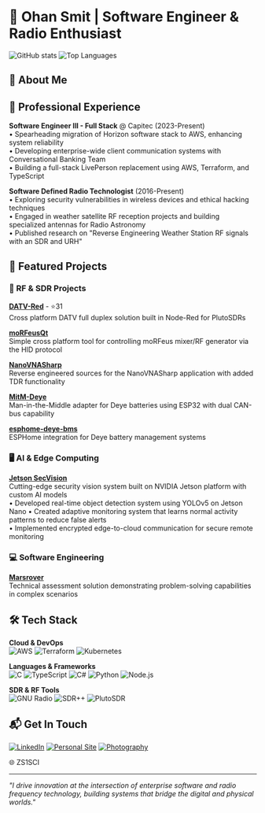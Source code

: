 # 👋 Ohan Smit | Software Engineer & Radio Enthusiast

![GitHub stats](https://github-readme-stats.vercel.app/api?username=Psynosaur&show_icons=true&theme=radical)
![Top Languages](https://github-readme-stats.vercel.app/api/top-langs/?username=Psynosaur&layout=compact&theme=radical)

## 📌 About Me

## 💼 Professional Experience

**Software Engineer III - Full Stack** @ Capitec (2023-Present)  
• Spearheading migration of Horizon software stack to AWS, enhancing system reliability  
• Developing enterprise-wide client communication systems with Conversational Banking Team  
• Building a full-stack LivePerson replacement using AWS, Terraform, and TypeScript  

**Software Defined Radio Technologist** (2016-Present)  
• Exploring security vulnerabilities in wireless devices and ethical hacking techniques  
• Engaged in weather satellite RF reception projects and building specialized antennas for Radio Astronomy  
• Published research on "Reverse Engineering Weather Station RF signals with an SDR and URH"  

## 🔬 Featured Projects

### 📡 RF & SDR Projects

**[DATV-Red](https://github.com/Psynosaur/DATV-Red)** - ⭐31  
Cross platform DATV full duplex solution built in Node-Red for PlutoSDRs

**[moRFeusQt](https://github.com/Psynosaur/moRFeusQt)**  
Simple cross platform tool for controlling moRFeus mixer/RF generator via the HID protocol

**[NanoVNASharp](https://github.com/Psynosaur/NanoVNASharp)**  
Reverse engineered sources for the NanoVNASharp application with added TDR functionality

**[MitM-Deye](https://github.com/Psynosaur/MitM-Deye)**  
Man-in-the-Middle adapter for Deye batteries using ESP32 with dual CAN-bus capability

**[esphome-deye-bms](https://github.com/Psynosaur/esphome-deye-bms)**  
ESPHome integration for Deye battery management systems

### 🖥️ AI & Edge Computing

**[Jetson SecVision](https://github.com/Psynosaur/Jetson-SecVision)**  
Cutting-edge security vision system built on NVIDIA Jetson platform with custom AI models  
• Developed real-time object detection system using YOLOv5 on Jetson Nano
• Created adaptive monitoring system that learns normal activity patterns to reduce false alerts  
• Implemented encrypted edge-to-cloud communication for secure remote monitoring  

### 💻 Software Engineering

**[Marsrover](https://github.com/Psynosaur/Marsrover)**  
Technical assessment solution demonstrating problem-solving capabilities in complex scenarios

## 🛠️ Tech Stack

**Cloud & DevOps**  
![AWS](https://img.shields.io/badge/AWS-232F3E?style=for-the-badge&logo=amazon-aws&logoColor=white)
![Terraform](https://img.shields.io/badge/Terraform-7B42BC?style=for-the-badge&logo=terraform&logoColor=white)
![Kubernetes](https://img.shields.io/badge/Kubernetes-326CE5?style=for-the-badge&logo=kubernetes&logoColor=white)

**Languages & Frameworks**  
![C](https://img.shields.io/badge/C-A8B9CC?style=for-the-badge)
![TypeScript](https://img.shields.io/badge/TypeScript-007ACC?style=for-the-badge&logo=typescript&logoColor=white)
![C#](https://img.shields.io/badge/C%23-239120?style=for-the-badge&logo=c-sharp&logoColor=white)
![Python](https://img.shields.io/badge/Python-3776AB?style=for-the-badge&logo=python&logoColor=white)
![Node.js](https://img.shields.io/badge/Node.js-339933?style=for-the-badge&logo=node.js&logoColor=white)

**SDR & RF Tools**  
![GNU Radio](https://img.shields.io/badge/GNU_Radio-009900?style=for-the-badge)
![SDR++](https://img.shields.io/badge/SDR++-FF6B6B?style=for-the-badge)
![PlutoSDR](https://img.shields.io/badge/PlutoSDR-4B0082?style=for-the-badge)

## 📬 Get In Touch

[![LinkedIn](https://img.shields.io/badge/LinkedIn-0077B5?style=for-the-badge&logo=linkedin&logoColor=white)](https://www.linkedin.com/in/ohansmit)
[![Personal Site](https://img.shields.io/badge/WeatherU-00ACEE?style=for-the-badge&logo=wordpress&logoColor=white)](https://weatheru.co.za)
[![Photography](https://img.shields.io/badge/Flickr-E4405F?style=for-the-badge&logo=flickr&logoColor=white)](https://flickr.com/ohansmit)

🌐 ZS1SCI

---

*"I drive innovation at the intersection of enterprise software and radio frequency technology, building systems that bridge the digital and physical worlds."*

